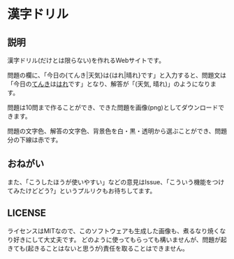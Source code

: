 
# 漢字ドリル

## 説明
漢字ドリル(だけとは限らない)を作れるWebサイトです。

問題の欄に、「今日の{てんき|天気}は{はれ|晴れ}です」と入力すると、問題文は「今日の<ins>てんき</ins>は<ins>はれ</ins>です」となり、解答が「(天気, 晴れ)」のようになります。

問題は10問まで作ることができ、できた問題を画像(png)としてダウンロードできます。

問題の文字色、解答の文字色、背景色を白・黒・透明から選ぶことができ、問題分の下線は赤です。

## おねがい
また、「こうしたほうが使いやすい」などの意見はIssue、「こういう機能をつけてみたけどどう?」というプルリクもお待ちしてます。

## LICENSE
ライセンスはMITなので、このソフトウェアも生成した画像も、煮るなり焼くなり好きにして大丈夫です。
どのように使ってもらっても構いませんが、問題が起きても(起きることはないと思うが)責任を取ることはできません。
